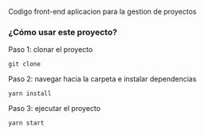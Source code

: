 Codigo front-end aplicacion para la gestion de proyectos 

### ¿Cómo usar este proyecto?

Paso 1: clonar el proyecto

`git clone `

Paso 2: navegar hacia la carpeta e instalar dependencias

`yarn install`

Paso 3: ejecutar el proyecto

`yarn start`
